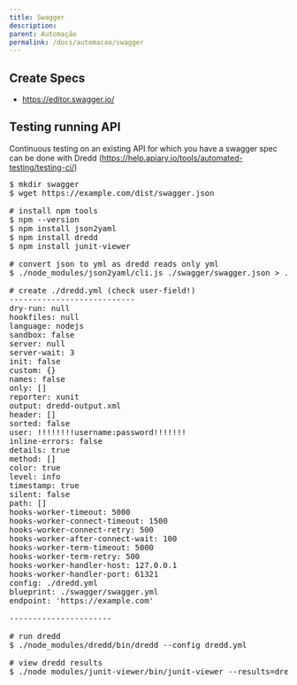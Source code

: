 ```yaml
---
title: Swagger
description: 
parent: Automação
permalink: /docs/automacao/swagger
---
```

## Create Specs

- https://editor.swagger.io/

## Testing running API

Continuous testing on an existing API for which you have a swagger spec can be done with Dredd (https://help.apiary.io/tools/automated-testing/testing-ci/)

<pre>$ mkdir swagger
$ wget https://example.com/dist/swagger.json

# install npm tools
$ npm --version
$ npm install json2yaml
$ npm install dredd
$ npm install junit-viewer

# convert json to yml as dredd reads only yml
$ ./node_modules/json2yaml/cli.js ./swagger/swagger.json > ./swagger/swagger.yml

# create ./dredd.yml (check user-field!)
---------------------------
dry-run: null
hookfiles: null
language: nodejs
sandbox: false
server: null
server-wait: 3
init: false
custom: {}
names: false
only: []
reporter: xunit
output: dredd-output.xml
header: []
sorted: false
user: !!!!!!!!username:password!!!!!!!
inline-errors: false
details: true
method: []
color: true
level: info
timestamp: true
silent: false
path: []
hooks-worker-timeout: 5000
hooks-worker-connect-timeout: 1500
hooks-worker-connect-retry: 500
hooks-worker-after-connect-wait: 100
hooks-worker-term-timeout: 5000
hooks-worker-term-retry: 500
hooks-worker-handler-host: 127.0.0.1
hooks-worker-handler-port: 61321
config: ./dredd.yml
blueprint: ./swagger/swagger.yml
endpoint: 'https://example.com'

----------------------

# run dredd
$ ./node_modules/dredd/bin/dredd --config dredd.yml

# view dredd results
$ ./node_modules/junit-viewer/bin/junit-viewer --results=dredd-output.xml --save=junit.html && firefox junit.html</pre>
